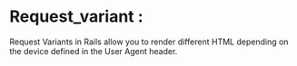 # Request_variant : 
 Request Variants in Rails allow you to render different HTML depending on the device defined in the User Agent header.

